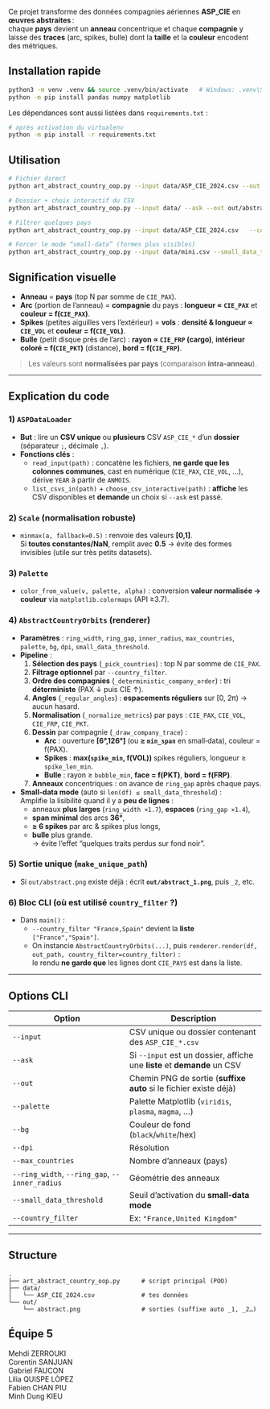 Ce projet transforme des données compagnies aériennes **ASP_CIE** en **œuvres abstraites** :  
chaque **pays** devient un **anneau** concentrique et chaque **compagnie** y laisse des **traces** (arc, spikes, bulle) dont la **taille** et la **couleur** encodent des métriques.

## Installation rapide
```bash
python3 -m venv .venv && source .venv/bin/activate   # Windows: .venv\Scripts\activate
python -m pip install pandas numpy matplotlib
```

Les dépendances sont aussi listées dans `requirements.txt` :

```bash
# après activation du virtualenv
python -m pip install -r requirements.txt
```

## Utilisation
```bash
# Fichier direct
python art_abstract_country_oop.py --input data/ASP_CIE_2024.csv --out out/abstract.png

# Dossier + choix interactif du CSV
python art_abstract_country_oop.py --input data/ --ask --out out/abstract.png

# Filtrer quelques pays
python art_abstract_country_oop.py --input data/ASP_CIE_2024.csv   --country_filter "France,United Kingdom,Spain" --out out/focus.png

# Forcer le mode “small-data” (formes plus visibles)
python art_abstract_country_oop.py --input data/mini.csv --small_data_threshold 9999
```

## Signification visuelle
- **Anneau** = **pays** (top N par somme de `CIE_PAX`).  
- **Arc** (portion de l’anneau) = **compagnie** du pays : **longueur ∝ `CIE_PAX`** et **couleur = f(`CIE_PAX`)**.  
- **Spikes** (petites aiguilles vers l’extérieur) = **vols** : **densité & longueur ∝ `CIE_VOL`** et **couleur = f(`CIE_VOL`)**.  
- **Bulle** (petit disque près de l’arc) : **rayon ∝ `CIE_FRP` (cargo)**, **intérieur coloré = f(`CIE_PKT`)** (distance), **bord = f(`CIE_FRP`)**.

> Les valeurs sont **normalisées par pays** (comparaison **intra‑anneau**).

---

## Explication du code

### 1) `ASPDataLoader`
- **But** : lire un **CSV unique** ou **plusieurs** CSV `ASP_CIE_*` d’un **dossier** (séparateur `;`, décimale `,`).  
- **Fonctions clés** :
  - `read_input(path)` : concatène les fichiers, **ne garde que les colonnes communes**, cast en numérique (`CIE_PAX`, `CIE_VOL`, …), dérive `YEAR` à partir de `ANMOIS`.  
  - `list_csvs_in(path)` + `choose_csv_interactive(path)` : **affiche** les CSV disponibles et **demande** un choix si `--ask` est passé.

### 2) `Scale` (normalisation robuste)
- `minmax(a, fallback=0.5)` : renvoie des valeurs **[0,1]**.  
  Si **toutes constantes/NaN**, remplit avec **0.5** → évite des formes invisibles (utile sur très petits datasets).

### 3) `Palette`
- `color_from_value(v, palette, alpha)` : conversion **valeur normalisée → couleur** via `matplotlib.colormaps` (API ≥3.7).

### 4) `AbstractCountryOrbits` (renderer)
- **Paramètres** : `ring_width`, `ring_gap`, `inner_radius`, `max_countries`, `palette`, `bg`, `dpi`, `small_data_threshold`.
- **Pipeline** :
  1. **Sélection des pays** (`_pick_countries`) : top N par somme de `CIE_PAX`.  
  2. **Filtrage optionnel** par `--country_filter`.  
  3. **Ordre des compagnies** (`_deterministic_company_order`) : tri **déterministe** (PAX ↓ puis CIE ↑).  
  4. **Angles** (`_regular_angles`) : **espacements réguliers** sur [0, 2π) → aucun hasard.  
  5. **Normalisation** (`_normalize_metrics`) par pays : `CIE_PAX`, `CIE_VOL`, `CIE_FRP`, `CIE_PKT`.  
  6. **Dessin** par compagnie (`_draw_company_trace`) :  
     - **Arc** : ouverture **[6°,126°]** (ou **≥ `min_span`** en small‑data), couleur = f(PAX).  
     - **Spikes** : **max(`spike_min`, f(VOL))** spikes réguliers, longueur ≥ `spike_len_min`.  
     - **Bulle** : rayon ≥ `bubble_min`, **face = f(PKT)**, **bord = f(FRP)**.  
  6. **Anneaux** concentriques : on avance de `ring_gap` après chaque pays.
- **Small‑data mode** (auto si `len(df) ≤ small_data_threshold`) :  
  Amplifie la lisibilité quand il y a **peu de lignes** :  
  - anneaux **plus larges** (`ring_width ×1.7`), **espaces** (`ring_gap ×1.4`),  
  - **span minimal** des arcs **36°**,  
  - **≥ 6 spikes** par arc & spikes plus longs,  
  - **bulle** plus grande.  
  → évite l’effet “quelques traits perdus sur fond noir”.

### 5) Sortie **unique** (`make_unique_path`)
- Si `out/abstract.png` existe déjà : écrit **`out/abstract_1.png`**, puis `_2`, etc.

### 6) Bloc CLI (où est utilisé `country_filter` ?)
- Dans `main()` :  
  - `--country_filter "France,Spain"` devient la **liste** `["France","Spain"]`.  
  - On instancie `AbstractCountryOrbits(...)`, puis `renderer.render(df, out_path, country_filter=country_filter)` :  
    le rendu **ne garde que** les lignes dont `CIE_PAYS` est dans la liste.

---

## Options CLI

| Option | Description |
|---|---|
| `--input` | CSV unique ou dossier contenant des `ASP_CIE_*.csv` |
| `--ask` | Si `--input` est un dossier, affiche une **liste** et **demande** un CSV |
| `--out` | Chemin PNG de sortie (**suffixe auto** si le fichier existe déjà) |
| `--palette` | Palette Matplotlib (`viridis`, `plasma`, `magma`, …) |
| `--bg` | Couleur de fond (`black`/`white`/hex) |
| `--dpi` | Résolution |
| `--max_countries` | Nombre d’anneaux (pays) |
| `--ring_width`, `--ring_gap`, `--inner_radius` | Géométrie des anneaux |
| `--small_data_threshold` | Seuil d’activation du **small‑data mode** |
| `--country_filter` | Ex: `"France,United Kingdom"` |

---

## Structure
```
.
├── art_abstract_country_oop.py      # script principal (POO)
├── data/
│   └── ASP_CIE_2024.csv             # tes données
└── out/
    └── abstract.png                 # sorties (suffixe auto _1, _2…)
```

## Équipe 5

Mehdi ZERROUKI  
Corentin SANJUAN  
Gabriel FAUCON  
Lilia QUISPE LÒPEZ  
Fabien CHAN PIU  
Minh Dung KIEU
